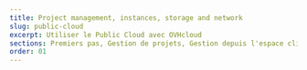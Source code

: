 ```yaml
---
title: Project management, instances, storage and network
slug: public-cloud
excerpt: Utiliser le Public Cloud avec OVHcloud
sections: Premiers pas, Gestion de projets, Gestion depuis l'espace client, Gestion depuis Horizon, Gestion via OpenStack, Réseau, vRack, Stockage, Tutoriels
order: 01
---
```

